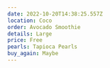 ```yaml
---
date: 2022-10-20T14:38:25.557Z
location: Coco
order: Avocado Smoothie
details: Large
price: Free
pearls: Tapioca Pearls
buy_again: Maybe
---
```

